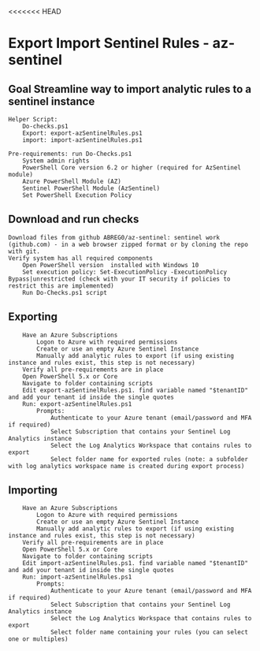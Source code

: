<<<<<<< HEAD
# Export Import Sentinel Rules - az-sentinel

## Goal  Streamline way to import analytic rules to a sentinel instance

    Helper Script: 
        Do-checks.ps1
        Export: export-azSentinelRules.ps1
        import: import-azSentinelRules.ps1

    Pre-requirements: run Do-Checks.ps1
        System admin rights
        PowerShell Core version 6.2 or higher (required for AzSentinel module)
        Azure PowerShell Module (AZ)
        Sentinel PowerShell Module (AzSentinel)
        Set PowerShell Execution Policy

## **Download and run checks**

    Download files from github ABREG0/az-sentinel: sentinel work (github.com) - in a web browser zipped format or by cloning the repo with git. 
    Verify system has all required components
        Open PowerShell version  installed with Windows 10
        Set execution policy: Set-ExecutionPolicy -ExecutionPolicy Bypass|unrestricted (check with your IT security if policies to restrict this are implemented)
        Run Do-Checks.ps1 script


## **Exporting**

        Have an Azure Subscriptions
            Logon to Azure with required permissions
            Create or use an empty Azure Sentinel Instance
            Manually add analytic rules to export (if using existing instance and rules exist, this step is not necessary)
        Verify all pre-requirements are in place
        Open PowerShell 5.x or Core
        Navigate to folder containing scripts
        Edit export-azSentinelRules.ps1. find variable named "$tenantID" and add your tenant id inside the single quotes
        Run: export-azSentinelRules.ps1
            Prompts:
                Authenticate to your Azure tenant (email/password and MFA if required)
                Select Subscription that contains your Sentinel Log Analytics instance
                Select the Log Analytics Workspace that contains rules to export
                Select folder name for exported rules (note: a subfolder with log analytics workspace name is created during export process)


## **Importing**

        Have an Azure Subscriptions
            Logon to Azure with required permissions
            Create or use an empty Azure Sentinel Instance
            Manually add analytic rules to export (if using existing instance and rules exist, this step is not necessary)
        Verify all pre-requirements are in place
        Open PowerShell 5.x or Core
        Navigate to folder containing scripts
        Edit import-azSentinelRules.ps1. find variable named "$tenantID" and add your tenant id inside the single quotes
        Run: import-azSentinelRules.ps1
            Prompts:
                Authenticate to your Azure tenant (email/password and MFA if required)
                Select Subscription that contains your Sentinel Log Analytics instance
                Select the Log Analytics Workspace that contains rules to export
                Select folder name containing your rules (you can select one or multiples)

